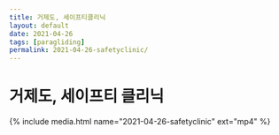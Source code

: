 ```yaml
---
title: 거제도, 세이프티클리닉
layout: default
date: 2021-04-26
tags: [paragliding]
permalink: 2021-04-26-safetyclinic/
---
```


# 거제도, 세이프티 클리닉 

{% include media.html name="2021-04-26-safetyclinic" ext="mp4" %}